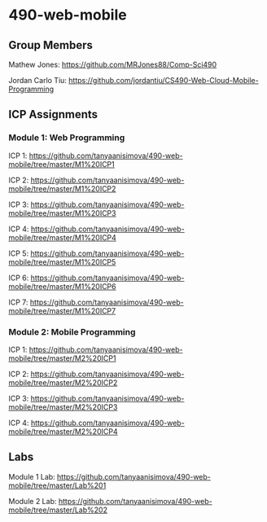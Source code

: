 # 490-web-mobile

## Group Members

Mathew Jones: https://github.com/MRJones88/Comp-Sci490

Jordan Carlo Tiu: https://github.com/jordantiu/CS490-Web-Cloud-Mobile-Programming

## ICP Assignments

### Module 1: Web Programming

ICP 1: https://github.com/tanyaanisimova/490-web-mobile/tree/master/M1%20ICP1

ICP 2: https://github.com/tanyaanisimova/490-web-mobile/tree/master/M1%20ICP2

ICP 3: https://github.com/tanyaanisimova/490-web-mobile/tree/master/M1%20ICP3

ICP 4: https://github.com/tanyaanisimova/490-web-mobile/tree/master/M1%20ICP4

ICP 5: https://github.com/tanyaanisimova/490-web-mobile/tree/master/M1%20ICP5

ICP 6: https://github.com/tanyaanisimova/490-web-mobile/tree/master/M1%20ICP6

ICP 7: https://github.com/tanyaanisimova/490-web-mobile/tree/master/M1%20ICP7

### Module 2: Mobile Programming

ICP 1: https://github.com/tanyaanisimova/490-web-mobile/tree/master/M2%20ICP1

ICP 2: https://github.com/tanyaanisimova/490-web-mobile/tree/master/M2%20ICP2

ICP 3: https://github.com/tanyaanisimova/490-web-mobile/tree/master/M2%20ICP3

ICP 4: https://github.com/tanyaanisimova/490-web-mobile/tree/master/M2%20ICP4

## Labs

Module 1 Lab: https://github.com/tanyaanisimova/490-web-mobile/tree/master/Lab%201

Module 2 Lab: https://github.com/tanyaanisimova/490-web-mobile/tree/master/Lab%202
